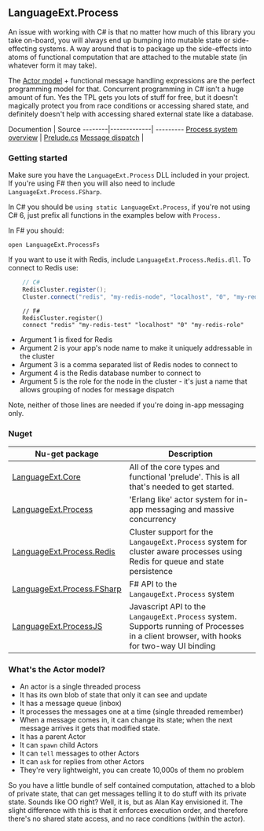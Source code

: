 
## LanguageExt.Process

An issue with working with C# is that no matter how much of this library you take on-board, you will always end up bumping into mutable state or side-effecting systems.  A way around that is to package up the side-effects into atoms of functional computation that are attached to the mutable state (in whatever form it may take).

The [Actor model](https://en.wikipedia.org/wiki/Actor_model) + functional message handling expressions are the perfect programming model for that.  Concurrent programming in C# isn't a huge amount of fun.  Yes the TPL gets you lots of stuff for free, but it doesn't magically protect you from race conditions or accessing shared state, and definitely doesn't help with accessing shared external state like a database.

Documention | Source
--------|-------------| ---------
[Process system overview](https://github.com/louthy/language-ext/wiki/Process-system) | [Prelude.cs](https://github.com/louthy/language-ext/edit/master/LanguageExt.Process/Prelude.cs)
[Message dispatch](https://github.com/louthy/language-ext/wiki/Process-system-message-dispatch) | 

### Getting started

Make sure you have the `LanguageExt.Process` DLL included in your project.  If you're using F# then you will also need to include `LanguageExt.Process.FSharp`.

In C# you should be `using static LanguageExt.Process`, if you're not using C# 6, just prefix all functions in the examples below with `Process.`

In F# you should:
```
open LanguageExt.ProcessFs
```

If you want to use it with Redis, include `LanguageExt.Process.Redis.dll`.  To connect to Redis use:

```C#
    // C#
    RedisCluster.register();
    Cluster.connect("redis", "my-redis-node", "localhost", "0", "my-redis-role");
```
```F#
    // F#
    RedisCluster.register()
    connect "redis" "my-redis-test" "localhost" "0" "my-redis-role"
```

* Argument 1 is fixed for Redis
* Argument 2 is your app's node name to make it uniquely addressable in the cluster
* Argument 3 is a comma separated list of Redis nodes to connect to
* Argument 4 is the Redis database number to connect to
* Argument 5 is the role for the node in the cluster - it's just a name that allows grouping of nodes for message dispatch

Note, neither of those lines are needed if you're doing in-app messaging only.

### Nuget

Nu-get package | Description
---------------|-------------
[LanguageExt.Core](https://www.nuget.org/packages/LanguageExt.Core) | All of the core types and functional 'prelude'.  This is all that's needed to get started.
[LanguageExt.Process](https://www.nuget.org/packages/LanguageExt.Process) | 'Erlang like' actor system for in-app messaging and massive concurrency
[LanguageExt.Process.Redis](https://www.nuget.org/packages/LanguageExt.Process.Redis) | Cluster support for the `LangaugeExt.Process` system for cluster aware processes using Redis for queue and state persistence
[LanguageExt.Process.FSharp](https://www.nuget.org/packages/LanguageExt.Process.FSharp) | F# API to the `LangaugeExt.Process` system
[LanguageExt.ProcessJS](https://www.nuget.org/packages/LanguageExt.ProcessJS) | Javascript API to the `LangaugeExt.Process` system.  Supports running of Processes in a client browser, with hooks for two-way UI binding

### What's the Actor model?

* An actor is a single threaded process
* It has its own blob of state that only it can see and update
* It has a message queue (inbox)
* It processes the messages one at a time (single threaded remember)
* When a message comes in, it can change its state; when the next message arrives it gets that modified state.
* It has a parent Actor
* It can `spawn` child Actors
* It can `tell` messages to other Actors
* It can `ask` for replies from other Actors
* They're very lightweight, you can create 10,000s of them no problem

So you have a little bundle of self contained computation, attached to a blob of private state, that can get messages telling it to do stuff with its private state.  Sounds like OO right?  Well, it is, but as Alan Kay envisioned it.  The slight difference with this is that it enforces execution order, and therefore there's no shared state access, and no race conditions (within the actor).  
